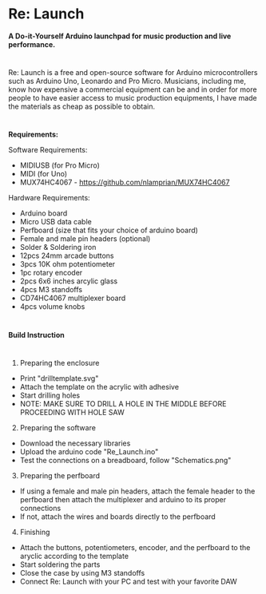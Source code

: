 # Re: Launch
**A Do-it-Yourself Arduino launchpad for music production and live performance.**
#
Re: Launch is a free and open-source software for Arduino microcontrollers such as Arduino Uno, Leonardo and Pro Micro. Musicians, including me, know how expensive a commercial equipment can be and in order for more people to have easier access to music production equipments, I have made the materials as cheap as possible to obtain.
#

**Requirements:**


Software Requirements:
- MIDIUSB (for Pro Micro)
- MIDI (for Uno)
- MUX74HC4067 - https://github.com/nlamprian/MUX74HC4067


Hardware Requirements:
- Arduino board
- Micro USB data cable
- Perfboard (size that fits your choice of arduino board)
- Female and male pin headers (optional)
- Solder & Soldering iron
- 12pcs 24mm arcade buttons
- 3pcs 10K ohm potentiometer
- 1pc rotary encoder
- 2pcs 6x6 inches arcylic glass
- 4pcs  M3 standoffs
- CD74HC4067 multiplexer board
- 4pcs volume knobs

#
**Build Instruction**
#
1. Preparing the enclosure
  - Print "drilltemplate.svg"
  - Attach the template on the acrylic with adhesive
  - Start drilling holes
  - NOTE: MAKE SURE TO DRILL A HOLE IN THE MIDDLE BEFORE PROCEEDING WITH HOLE SAW

2. Preparing the software
  - Download the necessary libraries
  - Upload the arduino code "Re_Launch.ino"
  - Test the connections on a breadboard, follow "Schematics.png"

3. Preparing the perfboard
  - If using a female and male pin headers, attach the female header to the perfboard then attach the multiplexer and arduino to its proper connections
  - If not, attach the wires and boards directly to the perfboard

4. Finishing
  - Attach the buttons, potentiometers, encoder, and the perfboard to the aryclic according to the template
  - Start soldering the parts
  - Close the case by using M3 standoffs
  - Connect Re: Launch with your PC and test with your favorite DAW
